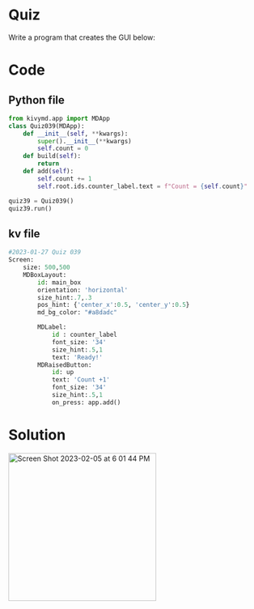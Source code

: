 # Quiz
Write a program that creates the GUI below:

# Code

## Python file 

```.py
from kivymd.app import MDApp
class Quiz039(MDApp):
    def __init__(self, **kwargs):
        super().__init__(**kwargs)
        self.count = 0
    def build(self):
        return
    def add(self):
        self.count += 1
        self.root.ids.counter_label.text = f"Count = {self.count}"

quiz39 = Quiz039()
quiz39.run()
```



## kv file

```.py
#2023-01-27 Quiz 039
Screen:
    size: 500,500
    MDBoxLayout:
        id: main_box
        orientation: 'horizontal'
        size_hint:.7,.3
        pos_hint: {'center_x':0.5, 'center_y':0.5}
        md_bg_color: "#a8dadc"

        MDLabel:
            id : counter_label
            font_size: '34'
            size_hint:.5,1
            text: 'Ready!'
        MDRaisedButton:
            id: up
            text: 'Count +1'
            font_size: '34'
            size_hint:.5,1
            on_press: app.add()
````
       
# Solution


<img width="292" alt="Screen Shot 2023-02-05 at 6 01 44 PM" src="https://user-images.githubusercontent.com/116609563/216810411-0880fe8c-d12a-464c-9870-b011debdb6a0.png">



